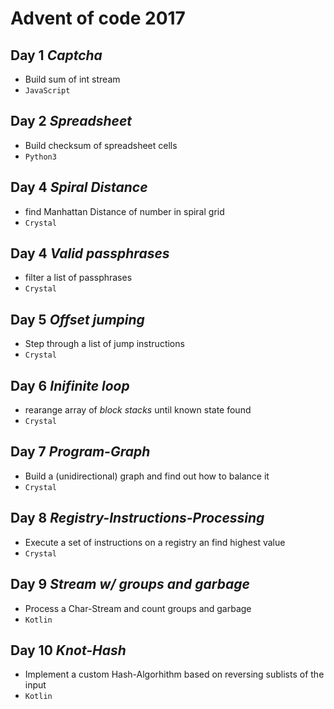 # Advent of code 2017

## Day 1 *Captcha*

- Build sum of int stream 
- `JavaScript`

## Day 2 *Spreadsheet*

- Build checksum of spreadsheet cells
- `Python3`

## Day 4 *Spiral Distance*

- find Manhattan Distance of number in spiral grid
- `Crystal`

## Day 4 *Valid passphrases*

- filter a list of passphrases
- `Crystal`

## Day 5 *Offset jumping*

- Step through a list of jump instructions
- `Crystal`

## Day 6 *Inifinite loop*

- rearange array of *block stacks* until known state found
- `Crystal`

## Day 7 *Program-Graph*

- Build a (unidirectional) graph and find out how to balance it
- `Crystal`

## Day 8 *Registry-Instructions-Processing*

- Execute a set of instructions on a registry an find highest value
- `Crystal`

## Day 9 *Stream w/ groups and garbage*

- Process a Char-Stream and count groups and garbage
- `Kotlin`

## Day 10 *Knot-Hash*

- Implement a custom Hash-Algorhithm based on reversing sublists of the input
- `Kotlin`